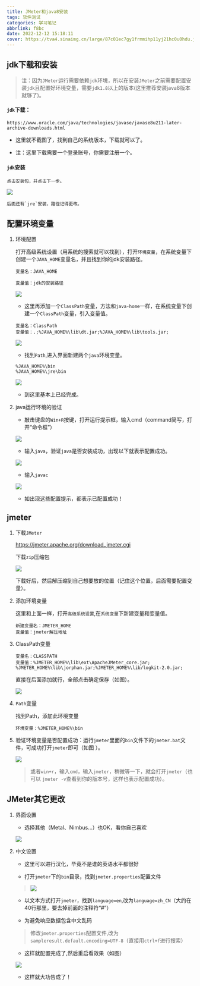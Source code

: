 ```yaml
---
title: JMeter和java8安装
tags: 软件测试
categories: 学习笔记
abbrlink: f8bc
date: 2022-12-12 15:18:11
cover: https://tva4.sinaimg.cn/large/87c01ec7gy1frmmihp11yj21hc0u0hdu.jpg
---
```


## jdk下载和安装

> 注：因为`JMeter`运行需要依赖`jdk`环境，所以在安装`JMeter`之前需要配置安装`jdk`且配置好环境变量，需要`jdk1.8`以上的版本(这里推荐安装java8版本就够了)。

#### `jdk`下载：

 ```
https://www.oracle.com/java/technologies/javase/javase8u211-later-archive-downloads.html
```

+ 这里就不截图了，找到自己的系统版本，下载就可以了。

+ 注：这里下载需要一个登录账号，你需要注册一个。


#### `jdk`安装

    点击安装包，并点击下一步。

![](https://pic.imgdb.cn/item/6396dc03b1fccdcd3626fdf1.png)

    后面还有`jre`安装，路径记得更改。

## 配置环境变量

1. 环境配置

    打开高级系统设置（用系统的搜索就可以找到），打开`环境变量`，在系统变量下创建一个`JAVA_HOME`变量名，并且找到你的jdk安装路径。

    ```
    变量名：JAVA_HOME

    变量值：jdk的安装路径
    ```
    ![](https://pic.imgdb.cn/item/6396ddd9b1fccdcd362954ff.png)


   + 这里再添加一个`ClassPath`变量，方法和`java-home`一样，在系统变量下创建一个`ClassPath`变量，引入变量值。

    ```
    变量名：ClassPath
    变量值：.;%JAVA_HOME%\lib\dt.jar;%JAVA_HOME%\lib\tools.jar;
    ```
    ![](https://ask.qcloudimg.com/http-save/yehe-8223537/27792e942b1bf3f2f847340e292a3fe8.png?imageView2/2/w/1620)

   + 找到`Path`,进入界面新建两个`java`环境变量。

    ```
    %JAVA_HOME%\bin
    %JAVA_HOME%\jre\bin
    ```

    ![](https://pic.imgdb.cn/item/6396e1d0b1fccdcd36305110.png)

   + 到这里基本上已经完成。

2. java运行环境的验证

   + 敲击键盘的`Win+R`按键，打开运行提示框，输入cmd（command简写，打开“命令框”）

    ![](https://ask.qcloudimg.com/http-save/yehe-8223537/5e68d1707917630c00713a7e9a221089.png?imageView2/2/w/1620)

   + 输入`java`，验证`java`是否安装成功，出现以下就表示配置成功。

    ![](https://ask.qcloudimg.com/http-save/yehe-8223537/87b23891c7d2fdb5f3fa337d7911d50d.png?imageView2/2/w/1620)

   + 输入`javac`

    ![](https://ask.qcloudimg.com/http-save/yehe-8223537/84c449ca881ac0aade31cf397eb4bc94.png?imageView2/2/w/1620)

   + 如出现这些配置提示，都表示已配置成功！

## jmeter

1. 下载`JMeter`

    https://jmeter.apache.org/download_jmeter.cgi

    下载`zip`压缩包

    ![](https://pic.imgdb.cn/item/6396e5e7b1fccdcd3637effa.png)

    下载好后，然后解压缩到自己想要放的位置（记住这个位置，后面需要配置变量）。

2. 添加环境变量

    这里和上面一样，打开`高级系统设置`,在`系统变量`下新建变量和变量值。

    ```
    新建变量名：JMETER_HOME
    变量值：jmeter解压地址
    ```

3. ClassPath变量

    ```
    变量名：CLASSPATH
    变量值：%JMETER_HOME%\lib\ext\ApacheJMeter_core.jar;    %JMETER_HOME%\lib\jorphan.jar;%JMETER_HOME%\lib/logkit-2.0.jar;
    ```

    直接在后面添加就行，全部点击确定保存（如图）。

    ![](https://pic.imgdb.cn/item/6396e7ceb1fccdcd363ac665.png)

4. `Path`变量

    找到Path，添加此环境变量
    
    ```
    环境变量：%JMETER_HOME%\bin
    ```

5. 验证环境变量是否配置成功：运行`jmeter`里面的`bin`文件下的`jmeter.bat`文件，可成功打开`jmeter`即可（如图  ）。

    ![](https://pic.imgdb.cn/item/6396e96eb1fccdcd363cd784.png)

    > 或者`win+r`，输入`cmd`，输入`jmeter`，稍微等一下，就会打开`jmeter`（也可以    `jmeter -v`查看到你的版本号，这样也表示配置成功）。

## JMeter其它更改

1. 界面设置
   
    + 选择其他（Metal、Nimbus…）也OK，看你自己喜欢

    ![](https://pic.imgdb.cn/item/6396ea63b1fccdcd363e8371.png)

2. 中文设置

    + 这里可以进行汉化，毕竟不是谁的英语水平都很好

    + 打开`jmeter`下的`bin`目录，找到`jmeter.properties`配置文件

    > ![](https://pic.imgdb.cn/item/6396eb4bb1fccdcd363fad6a.png)

   + 以文本方式打开`jmeter`，找到`language=en`,改为`language=zh_CN`（大约在40行那里，要去掉前面的注释符“#”）

   + 为避免响应数据包含中文乱码
    > 修改`jmeter.properties`配置文件,改为`sampleresult.default.encoding=UTF-8`（直接用`ctrl+f`进行搜索）

   + 这样就配置完成了,然后重启看效果（如图）

    ![](https://pic.imgdb.cn/item/6396ee0eb1fccdcd3643e0a1.png)

   + 这样就大功告成了！

